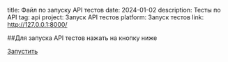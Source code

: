 ﻿title: Файл по запуску API тестов
date: 2024-01-02
description: Тесты по API
tag: api
project: Запуск API тестов
platform: Запуск тестов
link: http://127.0.0.1:8000/

##Для запуска API тестов нажать на кнопку ниже

<a href="/" class="gradient-button">Запустить</a>
